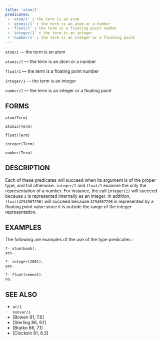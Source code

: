 ```yaml
---
title: 'atom/1'
predicates:
 - 'atom/1' : the term is an atom
 - 'atomic/1' : the term is an atom or a number
 - 'float/1' : the term is a floating point number
 - 'integer/1' : the term is an integer
 - 'number/1' : the term is an integer or a floating point
---
```

`atom/1` — the term is an atom

`atomic/1` — the term is an atom or a number

`float/1` — the term is a floating point number

`integer/1` — the term is an integer

`number/1` — the term is an integer or a floating point


## FORMS
```
atom(Term)

atomic(Term)

float(Term)

integer(Term)

number(Term)

```
## DESCRIPTION

Each of these predicates will succeed when its argument is of the proper type, and fail otherwise. `integer/1` and `float/1` examine the only the representation of a number. For instance, the call `integer(2)` will succeed because `2` is represented internally as an integer. In addition, `float(4294967296)` will succeed because `4294967296` is represented by a floating point value since it is outside the range of the integer representation.


## EXAMPLES

The following are examples of the use of the type predicates :

```
?- atom(bomb).
yes.
```

```
?- integer(2001).
yes.
```

```
?- float(cement).
no.
```


## SEE ALSO

- `ar/1`  
`nonvar/1`
- [Bowen 91, 7.6]
- [Sterling 86, 9.1]
- [Bratko 86, 7.1]
- [Clocksin 81, 6.3]
